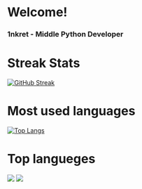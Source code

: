 # Welcome! 

### 1nkret - Middle Python Developer

# Streak Stats 
[![GitHub Streak](https://github-readme-streak-stats.herokuapp.com/?user=1nkret)](https://git.io/streak-stats)

# Most used languages
[![Top Langs](https://github-readme-stats.vercel.app/api/top-langs/?username=1nkret&layout=compact)](https://github.com/anuraghazra/github-readme-stats)

# Top langueges 
![](https://github-profile-summary-cards.vercel.app/api/cards/repos-per-language?username=1nkret&theme=solarized_dark)
![](https://github-profile-summary-cards.vercel.app/api/cards/most-commit-language?username=1nkret&theme=solarized_dark)

